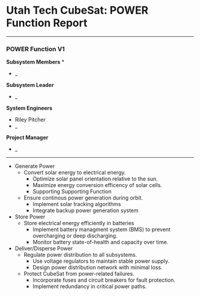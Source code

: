 # Utah Tech CubeSat: POWER Function Report
---
### POWER Function V1
**Subsystem Members**
* 
* _

**Subsystem Leader**
* _

**System Engineers**
* Riley Pitcher
* _

**Project Manager**
* _
---
* Generate Power
	* Convert solar energy to electrical energy.
		* Optimize solar panel orientation relative to the sun.
		* Maximize energy conversion efficency of solar cells.
		* Supporting Supporting Function
	* Ensure continous power generation during orbit.
        * Implement solar tracking algorithms
        * Integrate backup power generation system
* Store Power
	* Store electrical energy efficiently in batteries
		* Implement battery managment system (BMS) to prevent overcharging or deep discharging.
		* Monitor battery state-of-health and capacity over time.
* Deliver/Disperse Power
	* Regulate power distribution to all subsystems.
		* Use voltage regulators to maintain stable power supply.
        * Design power distribution network with minimal loss.
    * Protect CubeSat from power-related failures.
        * Incorporate fuses and circuit breakers for fault protection.
        * Implement redundancy in critical power paths.
